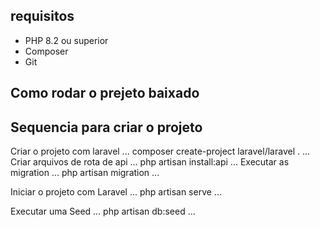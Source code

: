 ## requisitos

* PHP 8.2 ou superior
* Composer
* Git

## Como rodar o prejeto baixado


## Sequencia para criar o projeto
Criar o projeto com laravel 
...
composer create-project laravel/laravel .
...
Criar arquivos de rota de api
...
php artisan install:api
...
Executar as migration
...
php artisan migration
...

Iniciar o projeto com Laravel
...
php artisan serve
...

Executar uma Seed
...
php artisan db:seed
...